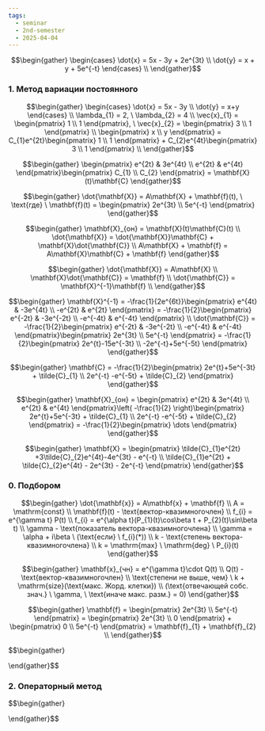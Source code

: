 ```yaml
---
tags:
  - seminar
  - 2nd-semester
  - 2025-04-04
---
```


$$\begin{gather}
\begin{cases}
\dot{x} = 5x - 3y + 2e^{3t} \\
\dot{y} = x + y + 5e^{-t}
\end{cases} \\
\end{gather}$$

### 1. Метод вариации постоянного

$$\begin{gather}
\begin{cases}
\dot{x} = 5x - 3y \\
\dot{y} = x+y
\end{cases} \\
\lambda_{1} = 2, \ \lambda_{2} = 4 \\
\vec{x}_{1} = \begin{pmatrix}
1 \\
1
\end{pmatrix}, \ \vec{x}_{2} = \begin{pmatrix}
3 \\
1
\end{pmatrix} \\
\begin{pmatrix}
x \\
y
\end{pmatrix} = C_{1}e^{2t}\begin{pmatrix}
1 \\
1
\end{pmatrix} + C_{2}e^{4t}\begin{pmatrix}
3 \\
1
\end{pmatrix} \\
\end{gather}$$

$$\begin{gather}
\begin{pmatrix}
e^{2t} & 3e^{4t} \\
e^{2t} & e^{4t}
\end{pmatrix}\begin{pmatrix}
C_{1} \\
C_{2}
\end{pmatrix} = \mathbf{X}(t)\mathbf{C}
\end{gather}$$

$$\begin{gather}
\dot{\mathbf{X}} = A\mathbf{X} + \mathbf{f}(t), \ \text{где} \ \mathbf{f}(t) = \begin{pmatrix}
2e^{3t} \\
5e^{-t}
\end{pmatrix}
\end{gather}$$

$$\begin{gather}
\mathbf{X}_{он} = \mathbf{X}(t)\mathbf{C}(t) \\
\dot{\mathbf{X}} = \dot{\mathbf{X}}\mathbf{C} + \mathbf{X}\dot{\mathbf{C}} \\
A\mathbf{X} + \mathbf{f} = A\mathbf{X}\mathbf{C} + \mathbf{f}
\end{gather}$$

$$\begin{gather}
\dot{\mathbf{X}} = A\mathbf{X} \\
\mathbf{X}\dot{\mathbf{C}} = \mathbf{f} \\
\dot{\mathbf{C}} = \mathbf{X}^{-1}\mathbf{f} \\
\end{gather}$$

$$\begin{gather}
\mathbf{X}^{-1} = -\frac{1}{2e^{6t}}\begin{pmatrix}
e^{4t} & -3e^{4t} \\
-e^{2t} & e^{2t}
\end{pmatrix} = -\frac{1}{2}\begin{pmatrix}
e^{-2t} & -3e^{-2t} \\
-e^{-4t} & e^{-4t}
\end{pmatrix} \\
\dot{\mathbf{C}} = -\frac{1}{2}\begin{pmatrix}
e^{-2t} & -3e^{-2t} \\
-e^{-4t} & e^{-4t}
\end{pmatrix}\begin{pmatrix}
2e^{3t} \\
5e^{-t}
\end{pmatrix} = -\frac{1}{2}\begin{pmatrix}
2e^{t}-15e^{-3t} \\
-2e^{-t}+5e^{-5t}
\end{pmatrix}
\end{gather}$$

$$\begin{gather}
\mathbf{C} = -\frac{1}{2}\begin{pmatrix}
2e^{t}+5e^{-3t} + \tilde{C}_{1} \\
2e^{-t} -e^{-5t} + \tilde{C}_{2}
\end{pmatrix}
\end{gather}$$

$$\begin{gather}
\mathbf{X}_{он} = \begin{pmatrix}
e^{2t} & 3e^{4t} \\
e^{2t} & e^{4t}
\end{pmatrix}\left( -\frac{1}{2} \right)\begin{pmatrix}
2e^{t}+5e^{-3t} + \tilde{C}_{1} \\
2e^{-t} -e^{-5t} + \tilde{C}_{2}
\end{pmatrix} = -\frac{1}{2}\begin{pmatrix}
\dots
\end{pmatrix}
\end{gather}$$

$$\begin{gather}
\mathbf{X} = \begin{pmatrix}
\tilde{C}_{1}e^{2t} +3\tilde{C}_{2}e^{4t}-4e^{3t} - e^{-t} \\
\tilde{C}_{1}e^{2t} + \tilde{C}_{2}e^{4t} - 2e^{3t} - 2e^{-t}
\end{pmatrix}
\end{gather}$$

### 0. Подбором

$$\begin{gather}
\dot{\mathbf{x}} = A\mathbf{x} + \mathbf{f} \\
A = \mathrm{const} \\
\mathbf{f}(t) - \text{вектор-квазимногочлен} \\
f_{i} = e^{\gamma t} P(t) \\
f_{i} = e^{\alpha t}(P_{1}(t)\cos\beta t + P_{2}(t)\sin\beta t) \\
\gamma - \text{показатель вектора-квазимногочлена} \\
\gamma = \alpha + i\beta \ (\text{если} \ f_{i}(*)) \\
k - \text{степень вектора-квазимногочлена} \\
k = \mathrm{max} \ \mathrm{deg} \ P_{i}(t)
\end{gather}$$

$$\begin{gather}
\mathbf{x}_{чн} = e^{\gamma t}\cdot Q(t) \\
Q(t) - \text{вектор-квазимногочлен} \\
\text{степени не выше, чем} \ k + \mathrm{size}(\text{макс. Жорд. клетки}) \\
(\text{отвечающей собс. знач.} \ \gamma, \ \text{иначе макс. разм.} = 0)
\end{gather}$$

$$\begin{gather}
\mathbf{f} = \begin{pmatrix}
2e^{3t} \\
5e^{-t}
\end{pmatrix} = \begin{pmatrix}
2e^{3t} \\
0
\end{pmatrix} + \begin{pmatrix}
0 \\
5e^{-t}
\end{pmatrix} = \mathbf{f}_{1} + \mathbf{f}_{2} \\
\end{gather}$$

$$\begin{gather}

\end{gather}$$

### 2. Операторный метод

$$\begin{gather}

\end{gather}$$